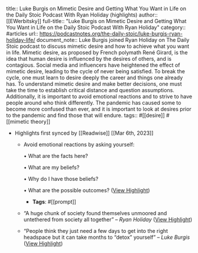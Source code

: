 title:: Luke Burgis on Mimetic Desire and Getting What You Want in Life on the Daily Stoic Podcast With Ryan Holiday (highlights)
author:: [[EWerbitsky]]
full-title:: "Luke Burgis on Mimetic Desire and Getting What You Want in Life on the Daily Stoic Podcast With Ryan Holiday"
category:: #articles
url:: https://podcastnotes.org/the-daily-stoic/luke-burgis-ryan-holiday-life/
document_note:: Luke Burgis joined Ryan Holiday on The Daily Stoic podcast to discuss mimetic desire and how to achieve what you want in life. Mimetic desire, as proposed by French polymath René Girard, is the idea that human desire is influenced by the desires of others, and is contagious. Social media and influencers have heightened the effect of mimetic desire, leading to the cycle of never being satisfied. To break the cycle, one must learn to desire deeply the career and things one already has. To understand mimetic desire and make better decisions, one must take the time to establish critical distance and question assumptions. Additionally, it is important to avoid emotional reactions and to strive to have people around who think differently. The pandemic has caused some to become more confused than ever, and it is important to look at desires prior to the pandemic and find those that will endure.
tags:: #[[desire]] #[[mimetic theory]]

- Highlights first synced by [[Readwise]] [[Mar 6th, 2023]]
	- Avoid emotional reactions by asking yourself:
	  
	  •   What are the facts here?
	  
	  •   What are my beliefs?
	  
	  •   Why do I have those beliefs?
	  
	  •   What are the possible outcomes? ([View Highlight](https://read.readwise.io/read/01gtczmsy8hz4raf7299yxm9rc))
		- **Tags**: #[[prompt]]
	- “A huge chunk of society found themselves unmoored and untethered from society all together” – *Ryan Holiday* ([View Highlight](https://read.readwise.io/read/01gtczpw6nwpypbgq28ddtax2p))
	- “People think they just need a few days to get into the right headspace but it can take months to “detox” yourself” – *Luke Burgis* ([View Highlight](https://read.readwise.io/read/01gtczqc8c2qqapst1szdx3g61))